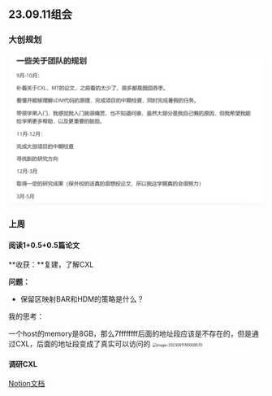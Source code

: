 ## 23.09.11组会

### 大创规划

![image-20230911190724262](./assets/image-20230911190724262.png)

### 上周

#### 阅读1+0.5+0.5篇论文

**收获：**复建，了解CXL

**问题：**

-   保留区映射BAR和HDM的策略是什么？

我的思考：

一个host的memory是8GB，那么7ffffffff后面的地址段应该是不存在的，但是通过CXL，后面的地址段变成了真实可以访问的
<img src="/Users/apple/Desktop/OnePerDay.github.io/组会/assets/image-20230911191008570.png" alt="image-20230911191008570" style="zoom:50%;" />

#### 调研CXL

[Notion文档](https://www.notion.so/eighthalf/74a0ab322e174e7c95168c257089e551?v=11ec3be4d7ce4b83a5ca1f883d3996e3&pvs=4)